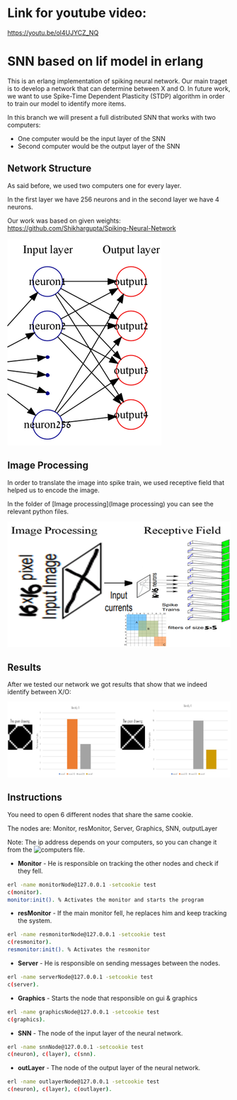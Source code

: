 # Link for youtube video:
   https://youtu.be/ol4UJYCZ_NQ

# SNN based on lif model in erlang
This is an erlang implementation of spiking neural network. Our main traget is to develop a network that can determine between X and O.
In future work, we want to use Spike-Time Dependent Plasticity (STDP) algorithm in order to train our model to identify more items.

In this branch we will present a full distributed SNN that works with two computers:
 - One computer would be the input layer of the SNN
 - Second computer would be the output layer of the SNN
 
## Network Structure
   As said before, we used two computers one for every layer.
   
   In the first layer we have 256 neurons and in the second layer we have 4 neurons.
   
   Our work was based on given weights: https://github.com/Shikhargupta/Spiking-Neural-Network
    
  ![alt text](Images/network.png)

## Image Processing
   In order to translate the image into spike train, we used receptive field that helped us to encode the image.
   
   In the folder of [Image processing](Image processing) you can see the relevant python files.
   
   ![alt text](Images/image%20processing.png)
   
## Results
  After we tested our network we got results that show that we indeed identify between X/O:
   
  ![alt text](Images/results.png)
  
## Instructions
  You need to open 6 different nodes that share the same cookie.
  
  The nodes are: Monitor, resMonitor, Server, Graphics, SNN, outputLayer
  
  Note: The ip address depends on your computers, so you can change it from the ![computers](src/computers.hrl) file.
  
  - **Monitor** - He is responsible on tracking the other nodes and check if they fell.
   ```bash
   erl -name monitorNode@127.0.0.1 -setcookie test
   c(monitor).
   monitor:init(). % Activates the monitor and starts the program
   ```
    
  - **resMonitor** - If the main monitor fell, he replaces him and keep tracking the system.
   ```bash
   erl -name resmonitorNode@127.0.0.1 -setcookie test
   c(resmonitor).
   resmonitor:init(). % Activates the resmonitor
   ```

  - **Server** - He is responsible on sending messages between the nodes.
   ```bash
   erl -name serverNode@127.0.0.1 -setcookie test
   c(server).
   ```
    
  - **Graphics** - Starts the node that responsible on gui & graphics
   ```bash
   erl -name graphicsNode@127.0.0.1 -setcookie test
   c(graphics).
   ```

  - **SNN** - The node of the input layer of the neural network.
   ```bash
   erl -name snnNode@127.0.0.1 -setcookie test
   c(neuron), c(layer), c(snn).
   ```
    
  - **outLayer** - The node of the output layer of the neural network.
   ```bash
   erl -name outlayerNode@127.0.0.1 -setcookie test
   c(neuron), c(layer), c(outlayer).
   ```
